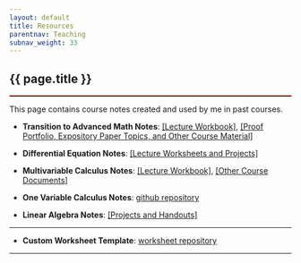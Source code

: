 ```yaml
---
layout: default
title: Resources
parentnav: Teaching
subnav_weight: 33
---
```


<div style="border-bottom: 2px  solid #800000;">

## {{ page.title }}

</div>

This page contains course notes created and used by me in past courses.

+ __Transition to Advanced Math Notes__: [[Lecture Workbook]](/assets/teachingresources/TranstitionLectureNotes.pdf), [[Proof Portfolio, Expository Paper Topics, and Other Course Material]](https://github.com/subhadipchowdhury/Notes_Intro_To_Proof)

+ __Differential Equation Notes__: [[Lecture Worksheets and Projects]](https://github.com/subhadipchowdhury/Notes_DiffEq)

+ __Multivariable Calculus Notes__: [[Lecture Workbook]](), [[Other Course Documents]](https://github.com/subhadipchowdhury/Notes_Multivariable_Calculus)

+ __One Variable Calculus Notes__: [github repository](https://github.com/subhadipchowdhury/Notes_One_Variable_Calculus)

+ __Linear Algebra Notes__: [[Projects and Handouts]](https://github.com/subhadipchowdhury/Notes_Linear_Algebra)

---

+ __Custom Worksheet Template__: [worksheet repository](https://github.com/subhadipchowdhury/math_worksheet_template)

---

